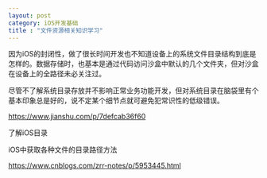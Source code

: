 ```yaml
---
layout: post
category: iOS开发基础
title : "文件资源相关知识学习"
---
```




因为iOS的封闭性，做了很长时间开发也不知道设备上的系统文件目录结构到底是怎样的。数据存储时，也基本是通过代码访问沙盒中默认的几个文件夹，但对沙盒在设备上的全路径未必关注过。

尽管不了解系统目录存放并不影响正常业务功能开发，但对系统目录在脑袋里有个基本印象总是好的，说不定某个细节点就可避免犯常识性的低级错误。



https://www.jianshu.com/p/7defcab36f60



了解iOS目录



iOS中获取各种文件的目录路径方法

https://www.cnblogs.com/zrr-notes/p/5953445.html